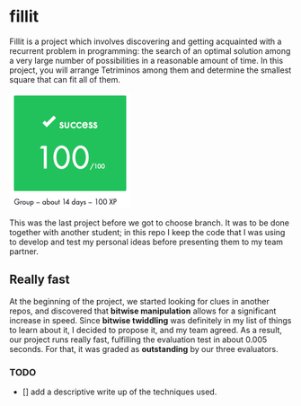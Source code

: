 # fillit
Fillit is a project which involves discovering and getting acquainted with a recurrent problem in programming: the search of an optimal solution among a very large number of possibilities in a reasonable amount of time. In this project, you will arrange Tetriminos among them and determine the smallest square that can fit all of them.

![succeded with 100](graded.png "Succeded with 100")

This was the last project before we got to choose branch. It was to be done together with another student; in this repo I keep the code that I was using to develop and test my personal ideas before presenting them to my team partner.

## Really fast
At the beginning of the project, we started looking for clues in another repos, and discovered that **bitwise manipulation** allows for a significant increase in speed. Since **bitwise twiddling** was definitely in my list of things to learn about it, I decided to propose it, and my team agreed. As a result, our project runs really fast, fulfilling the evaluation test in about 0.005 seconds. For that, it was graded as **outstanding** by  our three evaluators.

### TODO
- [] add a descriptive write up of the techniques used.